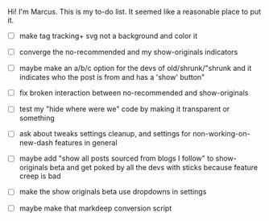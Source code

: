 Hi! I'm Marcus. This is my to-do list. It seemed like a reasonable place to put it.

- [ ] make tag tracking+ svg not a background and color it

- [ ] converge the no-recommended and my show-originals indicators
- [ ] maybe make an a/b/c option for the devs of old/shrunk/"shrunk and it indicates who the post is from and has a 'show' button"
- [ ] fix broken interaction between no-recommended and show-originals
- [ ] test my "hide where were we" code by making it transparent or something

- [ ] ask about tweaks settings cleanup, and settings for non-working-on-new-dash features in general

- [ ] maybe add "show all posts sourced from blogs I follow" to show-originals beta and get poked by all the devs with sticks because feature creep is bad
- [ ] make the show originals beta use dropdowns in settings

- [ ] maybe make that markdeep conversion script

<!--
**marcustyphoon/marcustyphoon** is a ✨ _special_ ✨ repository because its `README.md` (this file) appears on your GitHub profile.

Here are some ideas to get you started:

- 🔭 I’m currently working on ...
- 🌱 I’m currently learning ...
- 👯 I’m looking to collaborate on ...
- 🤔 I’m looking for help with ...
- 💬 Ask me about ...
- 📫 How to reach me: ...
- 😄 Pronouns: ...
- ⚡ Fun fact: ...
-->
